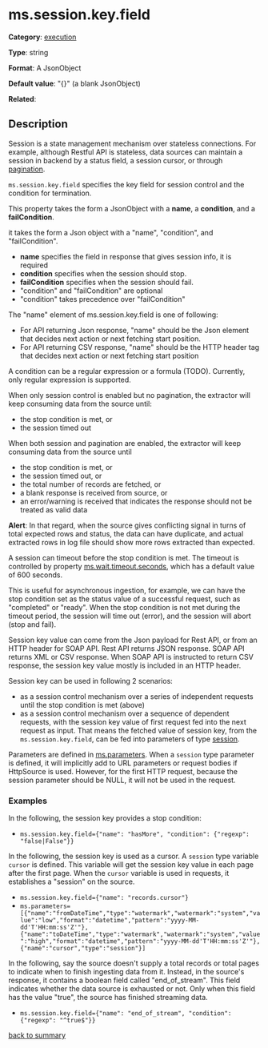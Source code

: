 # ms.session.key.field

**Category**: [execution](https://github.com/linkedin/data-integration-library/blob/master/docs/parameters/execution-parameters.md)

**Type**: string

**Format**: A JsonObject

**Default value**: "{}" (a blank JsonObject)

**Related**:

## Description

Session is a state management mechanism over stateless connections.
For example, although Restful API is stateless, data sources can maintain 
a session in backend by a status field, a session cursor, or through 
[pagination](https://github.com/linkedin/data-integration-library/blob/master/docs/concepts/pagination.md).

`ms.session.key.field` specifies the key field for session control 
and the condition for termination.

This property takes the form a JsonObject with a **name**, a **condition**, 
and a **failCondition**.

it takes the form a Json object with a "name", "condition", and "failCondition".
- **name** specifies the field in response that gives session info, it is required
- **condition** specifies when the session should stop.
- **failCondition** specifies when the session should fail.
- "condition" and "failCondition" are optional
- "condition" takes precedence over "failCondition"

The "name" element of ms.session.key.field is one of following:

- For API returning Json response, "name" should be the Json element that 
decides next action or next fetching start position.
- For API returning CSV response, "name" should be the HTTP header tag 
that decides next action or next fetching start position

A condition can be a regular expression or a formula (TODO). Currently, 
only regular expression is supported.

When only session control is enabled but no pagination, the extractor 
will keep consuming data from the source until:

- the stop condition is met, or
- the session timed out

When both session and pagination are enabled, the extractor will 
keep consuming data from the source until

- the stop condition is met, or
- the session timed out, or
- the total number of records are fetched, or
- a blank response is received from source, or
- an error/warning is received that indicates the response 
should not be treated as valid data

**Alert**: In that regard, when the source gives conflicting signal in turns of 
total expected rows and status, the data can have duplicate, and actual 
extracted rows in log file should show more rows extracted than expected.

A session can timeout before the stop condition is met. The timeout 
is controlled by property [ms.wait.timeout.seconds](https://github.com/linkedin/data-integration-library/blob/master/docs/parameters/ms.wait.timeout.seconds.md),
which has a default value of 600 seconds. 

This is useful for asynchronous ingestion, for example, we can have the stop condition set 
as the status value of a successful request, such as "completed" or "ready". 
When the stop condition is not met during the timeout period, the session 
will time out (error), and the session will abort (stop and fail).

Session key value can come from the Json payload for Rest API, or from an 
HTTP header for SOAP API. Rest API returns JSON response. SOAP API 
returns XML or CSV response. When SOAP API is instructed to return CSV 
response, the session key value mostly is included in an HTTP header.

Session key can be used in following 2 scenarios:

- as a session control mechanism over a series of independent requests 
until the stop condition is met (above)
- as a session control mechanism over a sequence of dependent requests, 
with the session key value of first request fed into the next request as 
input. That means the fetched value of session key, from the 
`ms.session.key.field`, can be fed into parameters of type [session](https://github.com/linkedin/data-integration-library/blob/master/docs/concepts/session-control.md). 

Parameters are defined in [ms.parameters](https://github.com/linkedin/data-integration-library/blob/master/docs/parameters/ms.parameters.md). 
When a `session` type parameter is defined, it will implicitly add to 
URL parameters or request bodies if HttpSource is used. 
However, for the first HTTP request, because the 
session parameter should be NULL, it will not be used in the request.


### Examples

In the following, the session key provides a stop condition:
 
- `ms.session.key.field={"name": "hasMore", "condition": {"regexp": "false|False"}}`

In the following, the session key is used as a cursor. A `session` type variable
`cursor` is defined. This variable will get the session key value 
in each page after the first page. When the `cursor` variable
is used in requests, it establishes a "session" on the source.
 
- `ms.session.key.field={"name": "records.cursor"}`
- `ms.parameters=[{"name":"fromDateTime","type":"watermark","watermark":"system","value":"low","format":"datetime","pattern":"yyyy-MM-dd'T'HH:mm:ss'Z'"},{"name":"toDateTime","type":"watermark","watermark":"system","value":"high","format":"datetime","pattern":"yyyy-MM-dd'T'HH:mm:ss'Z'"},{"name":"cursor","type":"session"}]`

In the following, say the source doesn't supply a total records or total pages 
to indicate when to finish ingesting data from it. Instead, in the 
source's response, it contains a boolean field called "end_of_stream". 
This field indicates whether the data source is exhausted or not.
Only when this field has the value "true", the source has finished 
streaming data. 

- `ms.session.key.field={"name": "end_of_stream", "condition": {"regexp": "^true$"}}`

[back to summary](https://github.com/linkedin/data-integration-library/blob/master/docs/parameters/summary.md#mssessionkeyfield)